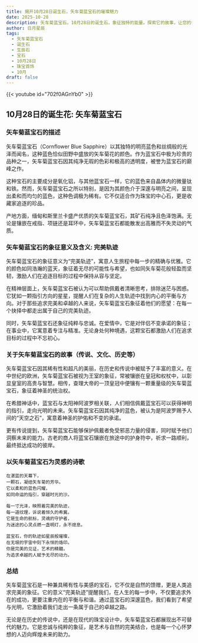 ```yaml
---
title: 揭开10月28日诞生石，矢车菊蓝宝石的璀璨魅力
date: 2025-10-28
description: 矢车菊蓝宝石，10月28日的诞生石，象征独特的能量。探索它的故事，让您的每一天更有意义。
author: 日月星辰
tags:
  - 矢车菊蓝宝石
  - 诞生石
  - 生辰石
  - 宝石
  - 10月28日
  - 珠宝首饰
  - 10月
draft: false
---
```


{{< youtube id="702f0AGnYb0" >}}

## 10月28日的诞生花: 矢车菊蓝宝石

### 矢车菊蓝宝石的描述

矢车菊蓝宝石（Cornflower Blue Sapphire）以其独特的明亮蓝色和丝绸般的光泽而闻名，这种蓝色恰似田野中盛放的矢车菊花的颜色。作为蓝宝石中极为珍贵的品种之一，矢车菊蓝宝石因其纯净无瑕的色彩和极高的透明度，被誉为蓝宝石的巅峰之作。

这种宝石的主要成分是氧化铝，与其他蓝宝石一样，它的蓝色来自晶体内的微量钛和铁。然而，矢车菊蓝宝石之所以特别，是因为其颜色介于深邃与明亮之间，呈现出柔和而均匀的蓝色，这种色调极为稀有。它不仅适合作为珠宝的中心石，更是收藏家追逐的珍品。

产地方面，缅甸和斯里兰卡盛产优质的矢车菊蓝宝石，其矿石纯净且色泽饱满。无论是镶嵌在戒指、项链还是耳环中，矢车菊蓝宝石都能散发出高雅而不失灵动的气质。

### 矢车菊蓝宝石的象征意义及含义: 完美轨迹

矢车菊蓝宝石的象征意义为“完美轨迹”，寓意人生旅程中每一步的精确与优雅。它的颜色如同浩瀚的蓝天，象征着无尽的可能性与希望，也如同矢车菊花般轻盈而坚韧，激励人们在追逐目标的过程中保持从容与坚定。

在精神层面上，矢车菊蓝宝石被认为可以帮助佩戴者清晰思考，排除迷茫与困惑。它犹如一颗指引方向的星星，提醒人们在复杂的人生轨迹中找到内心的平衡与方向。对于那些追求完美和卓越的人来说，矢车菊蓝宝石象征着他们的愿望：在每一个抉择中都走出属于自己的完美轨迹。

同时，矢车菊蓝宝石还象征纯粹与忠诚。在爱情中，它是对伴侣不变承诺的象征；在事业中，它寓意着专注与精准。无论身处何种境遇，这颗宝石都激励人们在追求目标的过程中不忘初心。

### 关于矢车菊蓝宝石的故事（传说、文化、历史等）

矢车菊蓝宝石因其稀有性和超凡的美丽，在历史和传说中被赋予了丰富的意义。在中世纪的欧洲，矢车菊蓝宝石被视为王室的象征，常被镶嵌在皇冠和权杖中，以彰显皇室的高贵与智慧。相传，查理大帝的一顶皇冠中便镶有一颗重量级的矢车菊蓝宝石，象征着神圣的统治权。

在希腊神话中，蓝宝石与太阳神阿波罗相关联，人们相信佩戴蓝宝石可以获得神明的指引，走向光明的未来。矢车菊蓝宝石因其纯净的蓝色，被认为是阿波罗赐予人间的“天空之石”，寓意着神圣的护佑和不变的承诺。

更有传说提到，矢车菊蓝宝石能够保护佩戴者免受邪恶力量的侵害，同时赋予他们洞察未来的能力。古老的商人将蓝宝石镶嵌在旅途中的护身符中，祈求一路顺利，最终抵达成功的彼岸。

### 以矢车菊蓝宝石为灵感的诗歌

```
在湛蓝的天幕下，  
一颗石，凝结矢车菊的芳华。  
它以柔和的蓝色闪耀，  
如同命运的指引，穿越时光的沙。

每一寸光泽，映照着完美的轨迹，  
每一道纹理，诉说着恒久的希冀。  
它是生命的航标，灵魂的守护者，  
为迷途的心灵点燃一盏明灯，永不熄息。

蓝宝石，你的轨迹如星辰般璀璨，  
在无垠的宇宙中刻下永恒的烙印。  
你是完美的见证，艺术的精髓，  
为追求卓越的人赋予无尽的动力。
```

### 总结

矢车菊蓝宝石是一种兼具稀有性与美感的宝石，它不仅是自然的馈赠，更是人类追求完美的象征。它的意义“完美轨迹”提醒我们，在人生的每一步中，不仅要追求外在的成功，更要注重内在的平衡与和谐。通过蓝宝石的深邃蓝色，我们看到了希望与光明，它激励着我们走出一条属于自己的卓越之路。

无论是在历史的传说中，还是在现代的珠宝设计中，矢车菊蓝宝石都展现出不可替代的魅力。它是忠诚与纯粹的象征，是艺术与自然的完美结合，也是每一个心怀梦想的人迈向辉煌未来的助力。